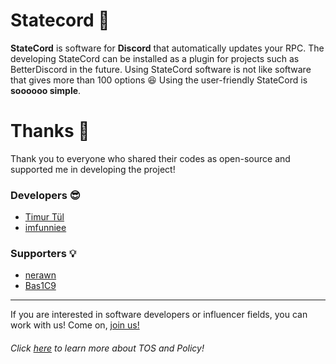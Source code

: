 # Statecord 🚀
**StateCord** is software for **Discord** that automatically updates your RPC.
The developing StateCord can be installed as a plugin for projects such as BetterDiscord in the future.
Using StateCord software is not like software that gives more than 100 options :laughing:
Using the user-friendly StateCord is **soooooo simple**.





# Thanks 🙏

Thank you to everyone who shared their codes as open-source and supported me in developing the project!

### Developers 😎

- [Timur Tül](https://github.com/timurtul)
- [imfunniee](https://github.com/imfunniee)

### Supporters 💡

- [nerawn](https://github.com/nerawn)
- [Bas1C9](https://github.com/Bas1C9)


---
If you are interested in software developers or influencer fields, you can work with us!
Come on, [join us!](https://wajex.net)

###### Click [here](https://github.com/wajex/tos-policy) to learn more about TOS and Policy!
